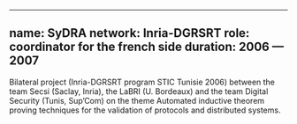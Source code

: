 
---
name: SyDRA 
network: Inria-DGRSRT
role: coordinator for the french side 
duration: 2006 &mdash; 2007
---

Bilateral project (Inria-DGRSRT program STIC Tunisie 2006) between the team Secsi (Saclay, Inria), the LaBRI (U. Bordeaux) and the team Digital Security (Tunis, Sup’Com) on the theme Automated inductive theorem proving techniques for the validation of protocols and distributed systems.
